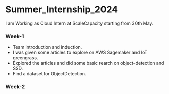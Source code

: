 # Summer_Internship_2024
I am Working as Cloud Intern at ScaleCapacity starting from 30th May.

### Week-1
- Team introduction and induction.
- I was given some articles to explore on AWS Sagemaker and IoT greengrass.
- Explored the articles and did some basic rearch on object-detection and SSD.
- Find a dataset for ObjectDetection.
### Week-2
